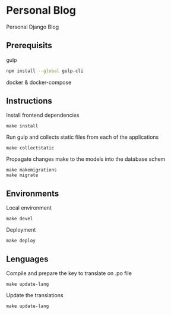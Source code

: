 # Personal Blog
Personal Django Blog

## Prerequisits
gulp
```sh
npm install --global gulp-cli
```
docker & docker-compose

## Instructions
Install frontend dependencies

```
make install
```

Run gulp and collects static files from each of the applications

```
make collectstatic
```

Propagate changes make to the models into the database schem

```
make makemigrations
make migrate
```

## Environments

Local environment

```
make devel
```
Deployment

```
make deploy
```

## Lenguages

Compile and prepare the key to translate on .po file
```
make update-lang
```
Update the translations
```
make update-lang
```
